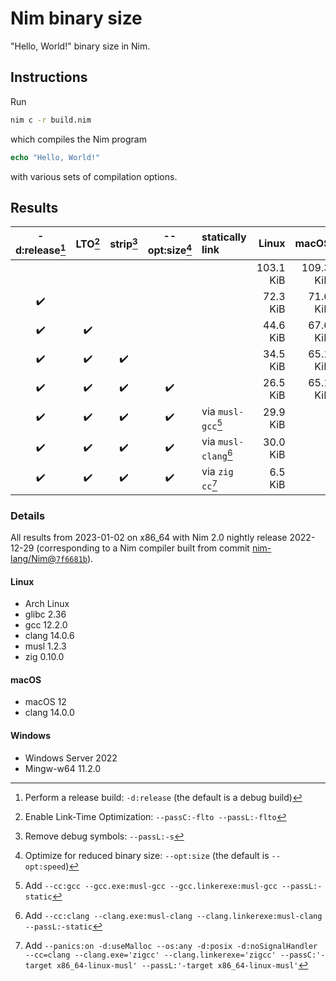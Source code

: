 # Nim binary size

"Hello, World!" binary size in Nim.

## Instructions

Run

```sh
nim c -r build.nim
```

which compiles the Nim program

```Nim
echo "Hello, World!"
```

with various sets of compilation options.

## Results

| -d:release[^1] | LTO[^2] | strip[^3] | --opt:size[^4]     | statically link      |     Linux |     macOS |   Windows |
| :------------: | :-----: | :-------: | :----------------: | :------------------- | --------: | --------: | --------: |
|                |         |           |                    |                      | 103.1 KiB | 109.3 KiB | 186.9 KiB |
|       ✔️        |         |           |                    |                      |  72.3 KiB |  71.6 KiB | 149.7 KiB |
|       ✔️        |    ✔️    |           |                    |                      |  44.6 KiB |  67.6 KiB | 131.2 KiB |
|       ✔️        |    ✔️    |     ✔️     |                    |                      |  34.5 KiB |  65.1 KiB |  79.0 KiB |
|       ✔️        |    ✔️    |     ✔️     |         ✔️          |                      |  26.5 KiB |  65.1 KiB |  64.0 KiB |
|       ✔️        |    ✔️    |     ✔️     |         ✔️          | via `musl-gcc`[^5]   |  29.9 KiB |           |           |
|       ✔️        |    ✔️    |     ✔️     |         ✔️          | via `musl-clang`[^6] |  30.0 KiB |           |           |
|       ✔️        |    ✔️    |     ✔️     |         ✔️          | via `zig cc`[^7]     |   6.5 KiB |           |           |

[^1]: Perform a release build: `-d:release` (the default is a debug build)
[^2]: Enable Link-Time Optimization: `--passC:-flto --passL:-flto`
[^3]: Remove debug symbols: `--passL:-s`
[^4]: Optimize for reduced binary size: `--opt:size` (the default is `--opt:speed`)
[^5]: Add `--cc:gcc --gcc.exe:musl-gcc --gcc.linkerexe:musl-gcc --passL:-static`
[^6]: Add `--cc:clang --clang.exe:musl-clang --clang.linkerexe:musl-clang --passL:-static`
[^7]: Add `--panics:on -d:useMalloc --os:any -d:posix -d:noSignalHandler --cc=clang --clang.exe='zigcc' --clang.linkerexe='zigcc' --passC:'-target x86_64-linux-musl' --passL:'-target x86_64-linux-musl'`

### Details

All results from 2023-01-02 on x86_64 with Nim 2.0 nightly release 2022-12-29 (corresponding to a Nim compiler built from commit [nim-lang/Nim@`7f6681b`](https://github.com/nim-lang/Nim/commit/7f6681b4c4ccc0dc43fd256280be4c3ad3c773e5)).

#### Linux

- Arch Linux
- glibc 2.36
- gcc 12.2.0
- clang 14.0.6
- musl 1.2.3
- zig 0.10.0

#### macOS

- macOS 12
- clang 14.0.0

#### Windows

- Windows Server 2022
- Mingw-w64 11.2.0
